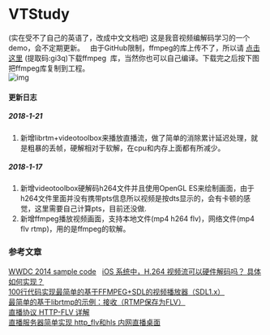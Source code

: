 # VTStudy
(实在受不了自己的英语了，改成中文文档吧)
这是我音视频编解码学习的一个demo，会不定期更新。  
由于GitHub限制，ffmpeg的库上传不了，所以请 [点击这里](https://pan.baidu.com/s/1eTV59gm) (提取码:gi3q)下载ffmpeg
  库，当然你也可以自己编译。下载完之后按下图把ffmpeg库复制到工程。  
![img](http://out3mnggr.bkt.clouddn.com/QQ20180122-160052@2x.png?v=123)  
#### 更新日志
##### 2018-1-21
1. 新增librtm+videotoolbox来播放直播流，做了简单的消除累计延迟处理，就是粗暴的丢帧，硬解相对于软解，在cpu和内存上面都有所减少。  
##### 2018-1-17
1. 新增videotoolbox硬解码h264文件并且使用OpenGL ES来绘制画面，由于h264文件里面并没有携带pts信息所以视频是按dts显示的，会有卡顿的感觉，这里需要自己计算pts，目前还没做.
2. 新增ffmpeg播放视频画面，支持本地文件(mp4 h264 flv)，网络文件(mp4 flv rtmp)，用的是ffmpeg的软解。  

### 参考文章
[WWDC 2014 sample code](https://github.com/master-nevi/WWDC-2014/tree/master/Using%20video%20toolbox%20to%20decode%20compressed%20sample%20buffers)   
[iOS 系统中，H.264 视频流可以硬件解码吗？ 具体如何实现？](https://www.zhihu.com/question/20692215)   
[100行代码实现最简单的基于FFMPEG+SDL的视频播放器（SDL1.x）](http://blog.csdn.net/leixiaohua1020/article/details/8652605)  
[最简单的基于librtmp的示例：接收（RTMP保存为FLV）](http://blog.csdn.net/leixiaohua1020/article/details/42104893)  
[直播协议 HTTP-FLV 详解](http://akagi201.org/post/http-flv-explained/)  
[直播服务器简单实现 http_flv和hls 内网直播桌面](http://www.cnblogs.com/luconsole/p/6079534.html)  
